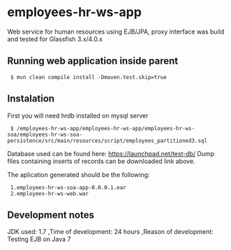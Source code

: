 # employees-hr-ws-app
Web service for human resources using EJB/JPA, proxy interface was build and tested for Glassfish 3.x/4.0.x

## Running web application inside parent
```
 $ mvn clean compile install -Dmaven.test.skip=true
```
## Instalation 
First you will need hrdb installed on mysql server
```
 $ /employees-hr-ws-app/employees-hr-ws-app/employees-hr-ws-soa/employees-hr-ws-soa-persistence/src/main/resources/script/employees_partitioned3.sql
```
Database used can be found here: https://launchpad.net/test-db/ 
Dump files containing inserts of records can be downloaded link above.

The aplication generated should be the following:

```
 1.employees-hr-ws-soa-app-0.0.0.1.ear
 2.employees-hr-ws-web.war
```

## Development notes

JDK used: 1.7
,Time of development: 24 hours
,Reason of development: Testing EJB on Java 7
